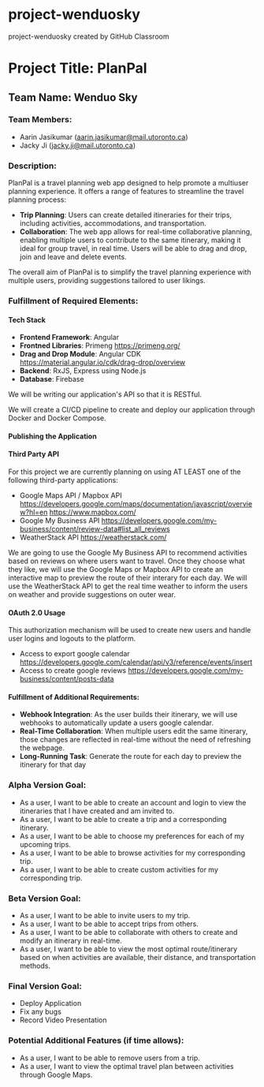 # project-wenduosky
project-wenduosky created by GitHub Classroom

# Project Title: PlanPal

## Team Name: Wenduo Sky

### Team Members:
- Aarin Jasikumar ([aarin.jasikumar@mail.utoronto.ca](mailto:aarin.jasikumar@mail.utoronto.ca))
- Jacky Ji ([jacky.ji@mail.utoronto.ca](mailto:jacky.ji@mail.utoronto.ca))

### Description:
PlanPal is a travel planning web app designed to help promote a multiuser planning experience. It offers a range of features to streamline the travel planning process:

- **Trip Planning**: Users can create detailed itineraries for their trips, including activities, accommodations, and transportation.
- **Collaboration**: The web app allows for real-time collaborative planning, enabling multiple users to contribute to the same itinerary, making it ideal for group travel, in real time. Users will be able to drag and drop, join and leave and delete events.

The overall aim of PlanPal is to simplify the travel planning experience with multiple users, providing suggestions tailored to user likings.

### Fulfillment of Required Elements:

#### Tech Stack
- **Frontend Framework**: Angular
- **Frontned Libraries**: Primeng https://primeng.org/
- **Drag and Drop Module**: Angular CDK https://material.angular.io/cdk/drag-drop/overview
- **Backend**: RxJS, Express using Node.js
- **Database**: Firebase

We will be writing our application's API so that it is RESTful.

We will create a CI/CD pipeline to create and deploy our application through Docker and Docker Compose.

#### Publishing the Application

#### Third Party API
For this project we are currently planning on using AT LEAST one of the following third-party applications:
- Google Maps API / Mapbox API
    https://developers.google.com/maps/documentation/javascript/overview?hl=en
    https://www.mapbox.com/
-  Google My Business API
    https://developers.google.com/my-business/content/review-data#list_all_reviews
- WeatherStack API
  https://weatherstack.com/

We are going to use the Google My Business API to recommend activities based on reviews on where users want to travel. Once they choose what they like,
we will use the Google Maps or Mapbox API to create an interactive map to preview the route of their interary for each day. We will use the WeatherStack API
to get the real time weather to inform the users on weather and provide suggestions on outer wear.

#### OAuth 2.0 Usage
This authorization mechanism will be used to create new users and handle user logins and logouts to the platform.
- Access to export google calendar
    https://developers.google.com/calendar/api/v3/reference/events/insert
- Access to create google reviews
    https://developers.google.com/my-business/content/posts-data

#### Fulfillment of Additional Requirements:
- **Webhook Integration**: As the user builds their itinerary, we will use webhooks to automatically update a users google calendar.
- **Real-Time Collaboration**: When multiple users edit the same itinerary, those changes are reflected in real-time without the need of refreshing the webpage.
- **Long-Running Task**: Generate the route for each day to preview the itinerary for that day

### Alpha Version Goal:
- As a user, I want to be able to create an account and login to view the itineraries that I have created and am invited to.
- As a user, I want to be able to create a trip and a corresponding itinerary.
- As a user, I want to be able to choose my preferences for each of my upcoming trips.
- As a user, I want to be able to browse activities for my corresponding trip.
- As a user, I want to be able to create custom activities for my corresponding trip.

### Beta Version Goal:
- As a user, I want to be able to invite users to my trip.
- As a user, I want to be able to accept trips from others.
- As a user, I want to be able to collaborate with others to create and modify an itinerary in real-time.
- As a user, I want to be able to view the most optimal route/itinerary based on when activities are available, their distance, and transportation methods.

### Final Version Goal:
- Deploy Application
- Fix any bugs
- Record Video Presentation

### Potential Additional Features (if time allows):
- As a user, I want to be able to remove users from a trip.
- As a user, I want to view the optimal travel plan between activities through Google Maps.
